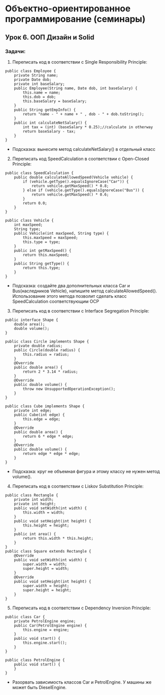 # Объектно-ориентированное программирование (семинары)
## Урок 6. ООП Дизайн и Solid
### Задачи:

1. Переписать код в соответствии с Single Responsibility Principle:
```
public class Employee {
    private String name;
    private Date dob;
    private int baseSalary;
    public Employee(String name, Date dob, int baseSalary) {
        this.name = name;
        this.dob = dob;
        this.baseSalary = baseSalary;
    }
    public String getEmpInfo() {
        return "name - " + name + " , dob - " + dob.toString();
    }
    public int calculateNetSalary() {
        int tax = (int) (baseSalary * 0.25);//calculate in otherway
        return baseSalary - tax;
    }
}
```
* Подсказка: вынесите метод calculateNetSalary() в отдельный класс

2. Переписать код SpeedCalculation в соответствии с Open-Closed Principle:
```
public class SpeedCalculation {
    public double calculateAllowedSpeed(Vehicle vehicle) {
        if (vehicle.getType().equalsIgnoreCase("Car")) {
            return vehicle.getMaxSpeed() * 0.8;
        } else if (vehicle.getType().equalsIgnoreCase("Bus")) {
            return vehicle.getMaxSpeed() * 0.6;
        }
        return 0.0;
    }
}

public class Vehicle {
    int maxSpeed;
    String type;
    public Vehicle(int maxSpeed, String type) {
        this.maxSpeed = maxSpeed;
        this.type = type;
    }
    public int getMaxSpeed() {
        return this.maxSpeed;
    }
    public String getType() {
        return this.type;
    }
}
```
* Подсказка: создайте два дополнительных класса Car и Bus(наследников Vehicle),
напишите метод calculateAllowedSpeed(). Использование этого метода позволит 
сделать класс SpeedCalculation соответствующим OCP

3. Переписать код в соответствии с Interface Segregation Principle:
```
public interface Shape {
    double area();
    double volume();
}

public class Circle implements Shape {
    private double radius;
    public Circle(double radius) {
        this.radius = radius;
    }
    @Override
    public double area() {
        return 2 * 3.14 * radius;
    }
    @Override
    public double volume() {
        throw new UnsupportedOperationException();
    }
}

public class Cube implements Shape {
    private int edge;
    public Cube(int edge) {
        this.edge = edge;
    }
    @Override
    public double area() {
        return 6 * edge * edge;
    }
    @Override
    public double volume() {
        return edge * edge * edge;
    }
}
```
* Подсказка: круг не объемная фигура и этому классу не нужен метод volume().

4. Переписать код в соответствии с Liskov Substitution Principle:
```
public class Rectangle {
    private int width;
    private int height;
    public void setWidth(int width) {
        this.width = width;
    }
    public void setHeight(int height) {
        this.height = height;
    }
    public int area() {
        return this.width * this.height;
    }
}
public class Square extends Rectangle {
    @Override
    public void setWidth(int width) {
        super.width = width;
        super.height = width;
    }
    @Override
    public void setHeight(int height) {
        super.width = height;
        super.height = height;
    }
}
```

5. Переписать код в соответствии с Dependency Inversion Principle:
```
public class Car {
    private PetrolEngine engine;
    public Car(PetrolEngine engine) {
        this.engine = engine;
    }
    public void start() {
        this.engine.start();
    }
}

public class PetrolEngine {
    public void start() {
    }
}
```
* Разорвать зависимость классов Car и PetrolEngine. У машины же может 
быть DieselEngine.